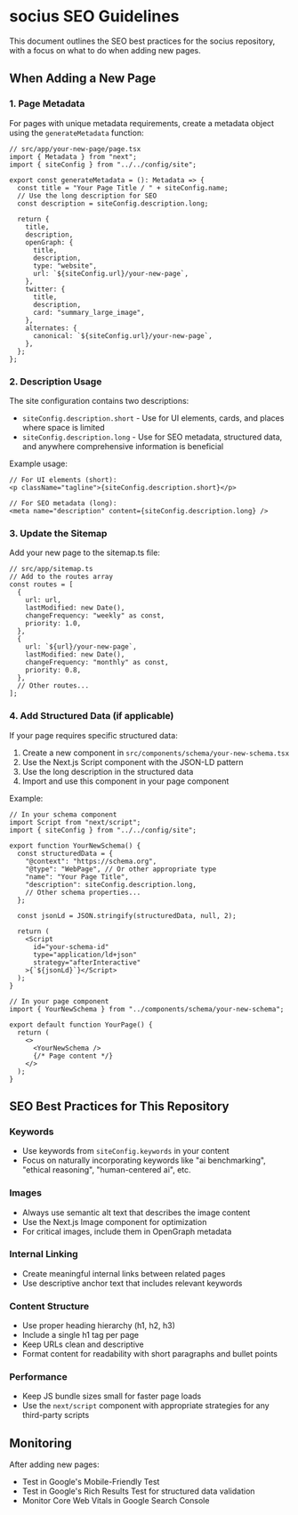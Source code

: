 # socius SEO Guidelines

This document outlines the SEO best practices for the socius repository, with a focus on what to do when adding new pages.

## When Adding a New Page

### 1. Page Metadata

For pages with unique metadata requirements, create a metadata object using the `generateMetadata` function:

```tsx
// src/app/your-new-page/page.tsx
import { Metadata } from "next";
import { siteConfig } from "../../config/site";

export const generateMetadata = (): Metadata => {
  const title = "Your Page Title / " + siteConfig.name;
  // Use the long description for SEO
  const description = siteConfig.description.long;
  
  return {
    title,
    description,
    openGraph: {
      title,
      description,
      type: "website",
      url: `${siteConfig.url}/your-new-page`,
    },
    twitter: {
      title,
      description,
      card: "summary_large_image",
    },
    alternates: {
      canonical: `${siteConfig.url}/your-new-page`,
    },
  };
};
```

### 2. Description Usage

The site configuration contains two descriptions:
- `siteConfig.description.short` - Use for UI elements, cards, and places where space is limited
- `siteConfig.description.long` - Use for SEO metadata, structured data, and anywhere comprehensive information is beneficial

Example usage:

```tsx
// For UI elements (short):
<p className="tagline">{siteConfig.description.short}</p>

// For SEO metadata (long):
<meta name="description" content={siteConfig.description.long} />
```

### 3. Update the Sitemap

Add your new page to the sitemap.ts file:

```tsx
// src/app/sitemap.ts
// Add to the routes array
const routes = [
  {
    url: url,
    lastModified: new Date(),
    changeFrequency: "weekly" as const,
    priority: 1.0,
  },
  {
    url: `${url}/your-new-page`,
    lastModified: new Date(),
    changeFrequency: "monthly" as const,
    priority: 0.8,
  },
  // Other routes...
];
```

### 4. Add Structured Data (if applicable)

If your page requires specific structured data:

1. Create a new component in `src/components/schema/your-new-schema.tsx`
2. Use the Next.js Script component with the JSON-LD pattern
3. Use the long description in the structured data
4. Import and use this component in your page component

Example:

```tsx
// In your schema component
import Script from "next/script";
import { siteConfig } from "../../config/site";

export function YourNewSchema() {
  const structuredData = {
    "@context": "https://schema.org",
    "@type": "WebPage", // Or other appropriate type
    "name": "Your Page Title",
    "description": siteConfig.description.long,
    // Other schema properties...
  };

  const jsonLd = JSON.stringify(structuredData, null, 2);

  return (
    <Script
      id="your-schema-id"
      type="application/ld+json"
      strategy="afterInteractive"
    >{`${jsonLd}`}</Script>
  );
}

// In your page component
import { YourNewSchema } from "../components/schema/your-new-schema";

export default function YourPage() {
  return (
    <>
      <YourNewSchema />
      {/* Page content */}
    </>
  );
}
```

## SEO Best Practices for This Repository

### Keywords

- Use keywords from `siteConfig.keywords` in your content
- Focus on naturally incorporating keywords like "ai benchmarking", "ethical reasoning", "human-centered ai", etc.

### Images

- Always use semantic alt text that describes the image content
- Use the Next.js Image component for optimization
- For critical images, include them in OpenGraph metadata

### Internal Linking

- Create meaningful internal links between related pages
- Use descriptive anchor text that includes relevant keywords

### Content Structure

- Use proper heading hierarchy (h1, h2, h3)
- Include a single h1 tag per page
- Keep URLs clean and descriptive
- Format content for readability with short paragraphs and bullet points

### Performance

- Keep JS bundle sizes small for faster page loads
- Use the `next/script` component with appropriate strategies for any third-party scripts

## Monitoring

After adding new pages:
- Test in Google's Mobile-Friendly Test
- Test in Google's Rich Results Test for structured data validation
- Monitor Core Web Vitals in Google Search Console 